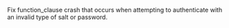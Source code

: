 Fix function_clause crash that occurs when attempting to authenticate with an invalid type of salt or password.
